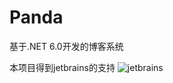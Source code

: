 # Panda
基于.NET 6.0开发的博客系统


本项目得到jetbrains的支持
![jetbrains](https://resources.jetbrains.com/storage/products/company/brand/logos/jb_beam.svg)
